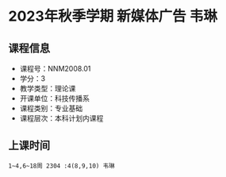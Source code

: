 # 2023年秋季学期 新媒体广告 韦琳






## 课程信息

- 课程号：NNM2008.01
- 学分：3
- 教学类型：理论课
- 开课单位：科技传播系
- 课程类别：专业基础
- 课程层次：本科计划内课程

## 上课时间

```
1~4,6~18周 2304 :4(8,9,10) 韦琳
```

